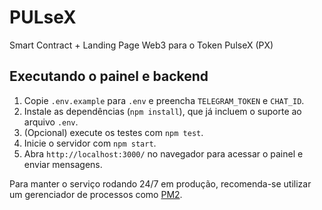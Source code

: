 # PULseX
Smart Contract + Landing Page Web3 para o Token PulseX (PX)

## Executando o painel e backend

1. Copie `.env.example` para `.env` e preencha `TELEGRAM_TOKEN` e `CHAT_ID`.
2. Instale as dependências (`npm install`), que já incluem o suporte ao arquivo `.env`.
3. (Opcional) execute os testes com `npm test`.
4. Inicie o servidor com `npm start`.
5. Abra `http://localhost:3000/` no navegador para acessar o painel e enviar mensagens.

Para manter o serviço rodando 24/7 em produção, recomenda-se utilizar um gerenciador de processos como [PM2](https://pm2.keymetrics.io/).
